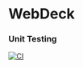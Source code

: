 # WebDeck

### Unit Testing
[![CI](https://github.com/andykr1k/WebDeck/actions/workflows/main.yml/badge.svg)](https://github.com/andykr1k/WebDeck/actions/workflows/main.yml)
